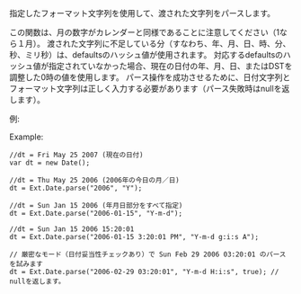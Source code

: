 指定したフォーマット文字列を使用して、渡された文字列をパースします。

この関数は、月の数字がカレンダーと同様であることに注意してください（1なら１月）。
渡された文字列に不足している分（すなわち、年、月、日、時、分、秒、ミリ秒）は、defaultsのハッシュ値が使用されます。
対応するdefaultsのハッシュ値が指定されていなかった場合、現在の日付の年、月、日、またはDSTを調整した0時の値を使用します。
パース操作を成功させるために、日付文字列とフォーマット文字列は正しく入力する必要があります（パース失敗時はnullを返します）。

例:

Example:

    //dt = Fri May 25 2007 (現在の日付)
    var dt = new Date();

    //dt = Thu May 25 2006 (2006年の今日の月／日)
    dt = Ext.Date.parse("2006", "Y");

    //dt = Sun Jan 15 2006 (年月日部分をすべて指定)
    dt = Ext.Date.parse("2006-01-15", "Y-m-d");

    //dt = Sun Jan 15 2006 15:20:01
    dt = Ext.Date.parse("2006-01-15 3:20:01 PM", "Y-m-d g:i:s A");

    // 厳密なモード（日付妥当性チェックあり）で Sun Feb 29 2006 03:20:01 のパースを試みます
    dt = Ext.Date.parse("2006-02-29 03:20:01", "Y-m-d H:i:s", true); // nullを返します。
